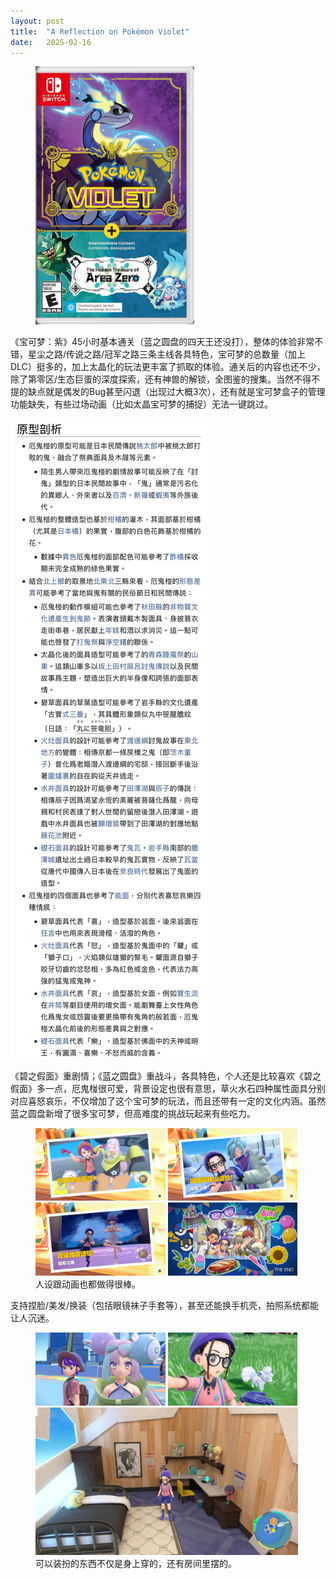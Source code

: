 ```yaml
---
layout: post
title:  "A Reflection on Pokémon Violet"
date:   2025-02-16
---
```

<figure><img src="/assets/img/20250216-pokemon-violet_1.jpg" width="60%" /></figure>

《宝可梦：紫》45小时基本通关（蓝之圆盘的四天王还没打），整体的体验非常不错，星尘之路/传说之路/冠军之路三条主线各具特色，宝可梦的总数量（加上DLC）挺多的，加上太晶化的玩法更丰富了抓取的体验。通关后的内容也还不少，除了第零区/生态巨蛋的深度探索，还有神兽的解锁，全图鉴的搜集。当然不得不提的缺点就是偶发的Bug甚至闪退（出现过大概3次），还有就是宝可梦盒子的管理功能缺失，有些过场动画（比如太晶宝可梦的捕捉）无法一键跳过。

![](/assets/img/20250216-pokemon-violet_2.jpg)

《碧之假面》重剧情；《蓝之圆盘》重战斗，各具特色，个人还是比较喜欢《碧之假面》多一点，厄鬼椪很可爱，背景设定也很有意思，草火水石四种属性面具分别对应喜怒哀乐，不仅增加了这个宝可梦的玩法，而且还带有一定的文化内涵。虽然蓝之圆盘新增了很多宝可梦，但高难度的挑战玩起来有些吃力。

<figure>
<img src="/assets/img/20250216-pokemon-violet_3.jpg" width="49%" />
<img src="/assets/img/20250216-pokemon-violet_4.jpg" width="49%" />
<img src="/assets/img/20250216-pokemon-violet_5.jpg" width="49%" />
<img src="/assets/img/20250216-pokemon-violet_6.jpg" width="49%" />
<figcaption>人设跟动画也都做得很棒。</figcaption>
</figure>

支持捏脸/美发/换装（包括眼镜袜子手套等），甚至还能换手机壳，拍照系统都能让人沉迷。

<figure>
<img src="/assets/img/20250216-pokemon-violet_7.jpg" width="49%" />
<img src="/assets/img/20250216-pokemon-violet_8.jpg" width="49%" />
<img src="/assets/img/20250216-pokemon-violet_9.jpg" width="99%" />
<figcaption>可以装扮的东西不仅是身上穿的，还有房间里摆的。</figcaption>
</figure>
